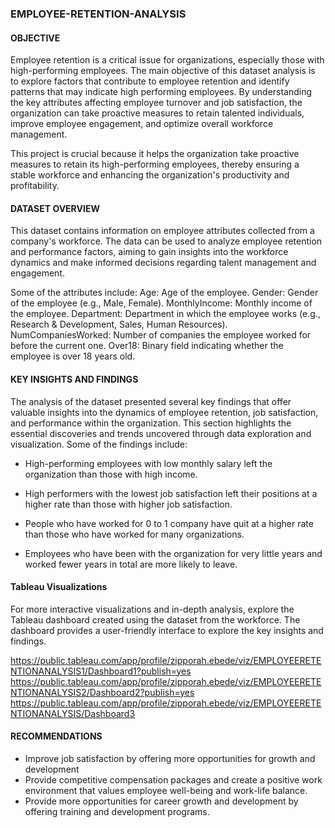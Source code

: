 ### EMPLOYEE-RETENTION-ANALYSIS

#### OBJECTIVE
Employee retention is a critical issue for organizations, especially those with high-performing employees.
The main objective of this dataset analysis is to explore factors that contribute to employee retention and identify patterns that may indicate high performing employees. 
 By understanding the key attributes affecting employee turnover and job satisfaction, 
 the organization can take proactive measures to retain talented individuals, improve employee engagement, and optimize overall workforce management.

This project is crucial because it helps the organization take proactive measures to retain its high-performing employees, 
thereby ensuring a stable workforce and enhancing the organization's productivity and profitability. 

  #### DATASET OVERVIEW
  This dataset contains information on employee attributes collected from a company's workforce. 
  The data can be used to analyze employee retention and performance factors, aiming to gain insights into the workforce dynamics and make informed decisions regarding talent management and engagement.

Some of the attributes include:
Age: Age of the employee.
Gender: Gender of the employee (e.g., Male, Female).
MonthlyIncome: Monthly income of the employee.
Department: Department in which the employee works (e.g., Research & Development, Sales, Human Resources).
NumCompaniesWorked: Number of companies the employee worked for before the current one.
Over18: Binary field indicating whether the employee is over 18 years old.


#### KEY INSIGHTS AND FINDINGS
The analysis of the dataset presented several key findings that offer valuable insights into the dynamics of employee retention, job satisfaction, and performance within the organization. This section highlights the essential discoveries and trends uncovered through data exploration and visualization. Some of the findings include:

* High-performing employees with low monthly salary left the organization than those with high income.

* High performers with the lowest job satisfaction left their positions at a higher rate than those with higher job satisfaction.

* People who have worked for 0 to 1 company have quit at a higher rate than those who have worked for many organizations.

* Employees who have been with the organization for very little years and worked fewer years in total are more likely to leave.



#### Tableau Visualizations
For more interactive visualizations and in-depth analysis, explore the Tableau dashboard created using the dataset from the workforce. The dashboard provides a user-friendly interface to explore the key insights and findings.

https://public.tableau.com/app/profile/zipporah.ebede/viz/EMPLOYEERETENTIONANALYSIS1/Dashboard1?publish=yes
https://public.tableau.com/app/profile/zipporah.ebede/viz/EMPLOYEERETENTIONANALYSIS2/Dashboard2?publish=yes
https://public.tableau.com/app/profile/zipporah.ebede/viz/EMPLOYEERETENTIONANALYSIS/Dashboard3


#### RECOMMENDATIONS

* Improve job satisfaction by offering more opportunities for growth and development
* Provide competitive compensation packages and create a positive work environment that values employee well-being and work-life balance.
* Provide more opportunities for career growth and development by offering training and development programs.
